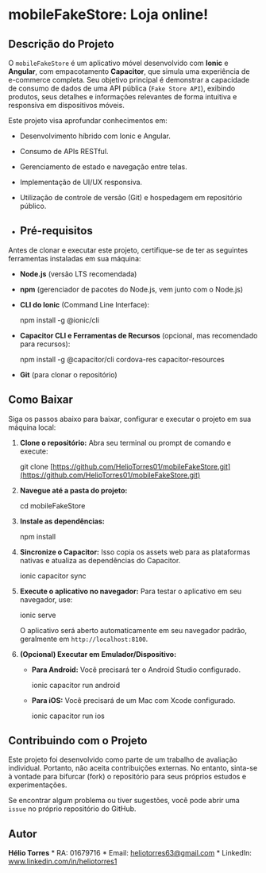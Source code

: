# mobileFakeStore: Loja online!

## Descrição do Projeto

O `mobileFakeStore` é um aplicativo móvel desenvolvido com **Ionic** e **Angular**, com empacotamento **Capacitor**, que simula uma experiência de e-commerce completa. Seu objetivo principal é demonstrar a capacidade de consumo de dados de uma API pública (`Fake Store API`), exibindo produtos, seus detalhes e informações relevantes de forma intuitiva e responsiva em dispositivos móveis.

Este projeto visa aprofundar conhecimentos em:
* Desenvolvimento híbrido com Ionic e Angular.
* Consumo de APIs RESTful.
* Gerenciamento de estado e navegação entre telas.
* Implementação de UI/UX responsiva.
* Utilização de controle de versão (Git) e hospedagem em repositório público.

* ## Pré-requisitos

Antes de clonar e executar este projeto, certifique-se de ter as seguintes ferramentas instaladas em sua máquina:

* **Node.js** (versão LTS recomendada)
* **npm** (gerenciador de pacotes do Node.js, vem junto com o Node.js)
* **CLI do Ionic** (Command Line Interface):
   
    npm install -g @ionic/cli

* **Capacitor CLI e Ferramentas de Recursos** (opcional, mas recomendado para recursos):
    
    npm install -g @capacitor/cli cordova-res capacitor-resources
    
* **Git** (para clonar o repositório)

## Como Baixar

Siga os passos abaixo para baixar, configurar e executar o projeto em sua máquina local:

1.  **Clone o repositório:**
    Abra seu terminal ou prompt de comando e execute:
   
    git clone [https://github.com/HelioTorres01/mobileFakeStore.git](https://github.com/HelioTorres01/mobileFakeStore.git)
    

2.  **Navegue até a pasta do projeto:**
  
    cd mobileFakeStore
  

3.  **Instale as dependências:**
   
    npm install
    

4.  **Sincronize o Capacitor:**
    Isso copia os assets web para as plataformas nativas e atualiza as dependências do Capacitor.

    ionic capacitor sync
    

5.  **Execute o aplicativo no navegador:**
    Para testar o aplicativo em seu navegador, use:
   
    ionic serve
   
    O aplicativo será aberto automaticamente em seu navegador padrão, geralmente em `http://localhost:8100`.

6.  **(Opcional) Executar em Emulador/Dispositivo:**
    * **Para Android:** Você precisará ter o Android Studio configurado.
       
        ionic capacitor run android
        
    * **Para iOS:** Você precisará de um Mac com Xcode configurado.
        
        ionic capacitor run ios
        

## Contribuindo com o Projeto

Este projeto foi desenvolvido como parte de um trabalho de avaliação individual. Portanto, não aceita contribuições externas. No entanto, sinta-se à vontade para bifurcar (fork) o repositório para seus próprios estudos e experimentações.

Se encontrar algum problema ou tiver sugestões, você pode abrir uma `issue` no próprio repositório do GitHub.

## Autor

**Hélio Torres**
    * RA: 01679716
    * Email: heliotorres63@gmail.com
    * LinkedIn: www.linkedin.com/in/heliotorres1
    
